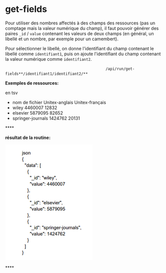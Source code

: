 # get-fields

Pour utiliser des nombres affectés à des champs des ressources \(pas un comptage mais  la valeur numérique du champ\), il faut pouvoir générer des paires `_id` / `value` contenant les valeurs de deux champs \(en général, un libellé et un nombre, par exemple pour un camembert\).

Pour sélectionner le libellé, on donne l'identifiant du champ contenant le libellé comme `identifiant1`, puis on ajoute l'identifiant du champ contenant la valeur numérique comme `identifiant2`.

                                                 /api/run/get-fields**/identifiant1/identifiant2/**

**Exemples de ressources:**

en tsv 

* nom de fichier Unitex-anglais Unitex-français
* wiley 4460007 12832
* elsevier 5879095 82652
* springer-journals 1424762 20131

\*\*\*\*

**résultat de la routine:**  


![](../../.gitbook/assets/image%20%2828%29.png)

\*\*\*\*

